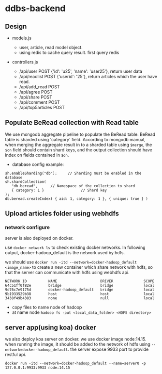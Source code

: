 # ddbs-backend

## Design

- models.js
    * user, article, read model object.
    * using redis to cache query result. first query redis

- controllers.js
    * /api/user POST {'id': 'u25', 'name': 'user25'}, return user data
    * /api/readlist POST {'userid': '25'}, return articles which the user have read.
    * /api/add_read POST
    * /api/agree POST
    * /api/share POST
    * /api/comment POST
    * /api/top5articles POST

## Populate BeRead collection with Read table

We use mongodb aggregate pipeline to populate the BeRead table.
BeRead table is sharded using 'category' field. According to mongodb manual, when merging the aggregate result in to a sharded table using ```$merge```, the ```$on``` field should contain shard keys, and the output collection should have index on fields contained in ```$on```.

- database config example:

```
sh.enableSharding("db");     // Sharding must be enabled in the database
sh.shardCollection(
   "db.beread",      // Namespace of the collection to shard
   { category: 1 }                 // Shard key
);
db.beread.createIndex( { aid: 1, category: 1 }, { unique: true } )
```


## Upload articles folder using webhdfs

### network configure

server is also deployed on docker.

use ```docker network ls``` to check existing docker networks. In following output, 
docker-hadoop_default is the network used by hdfs.

we should use ```docker run -itd --network=docker-hadoop_default <image_name>``` to create a new 
container which share network with hdfs, so that the server can communicate with hdfs using webhdfs api.

```
NETWORK ID          NAME                    DRIVER              SCOPE
64c51ff0f82e        bridge                  bridge              local
9d76c7e9175d        docker-hadoop_default   bridge              local
9b1933529b38        host                    host                local
3438f49b4383        none                    null                local
```

- copy files to name node of hadoop
- at name node 
    ```hadoop fs -put <local_data_folder> <HDFS directory>```


## server app(using koa) docker

we also deploy koa server on docker. we use docker image node:14.15. when running the image, it should be 
added to the network of hdfs using ```--network=docker-hadoop_default```. the server expose 9933 port to provide 
restful api.

```docker run -itd --network=docker-hadoop_default --name=server0 -p 127.0.0.1:9933:9933 node:14.15```